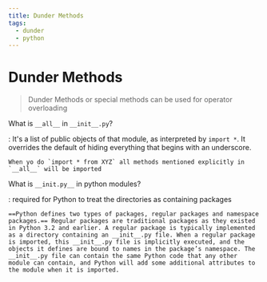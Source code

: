 ```yaml
---
title: Dunder Methods
tags:
  - dunder
  - python
---
```


# Dunder Methods

<TagLinks />

> Dunder Methods or special methods can be used for operator overloading

What is `__all__` in `__init__.py`?

: It's a list of public objects of that module, as interpreted by `import *`. It overrides the default of hiding everything that begins with an underscore.

    When yo do `import * from XYZ` all methods mentioned explicitly in `__all__` will be imported

What is `__init.py__` in python modules?

: required for Python to treat the directories as containing packages

    ==Python defines two types of packages, regular packages and namespace packages.== Regular packages are traditional packages as they existed in Python 3.2 and earlier. A regular package is typically implemented as a directory containing an __init__.py file. When a regular package is imported, this __init__.py file is implicitly executed, and the objects it defines are bound to names in the package’s namespace. The __init__.py file can contain the same Python code that any other module can contain, and Python will add some additional attributes to the module when it is imported.

<Footer />
